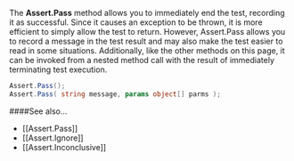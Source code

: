 The <b>Assert.Pass</b> method allows you to immediately end the test, recording
it as successful. Since it causes an exception to be thrown, it is more
efficient to simply allow the test to return. However, Assert.Pass allows
you to record a message in the test result and may also make the test
easier to read in some situations. Additionally, like the other methods
on this page, it can be invoked from a nested method call with the
result of immediately terminating test execution.

```C#
Assert.Pass();
Assert.Pass( string message, params object[] parms );
```

####See also...
 * [[Assert.Pass]]
 * [[Assert.Ignore]]
 * [[Assert.Inconclusive]]
